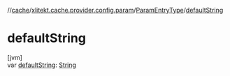 //[cache](../../../index.md)/[xlitekt.cache.provider.config.param](../index.md)/[ParamEntryType](index.md)/[defaultString](default-string.md)

# defaultString

[jvm]\
var [defaultString](default-string.md): [String](https://kotlinlang.org/api/latest/jvm/stdlib/kotlin/-string/index.html)
